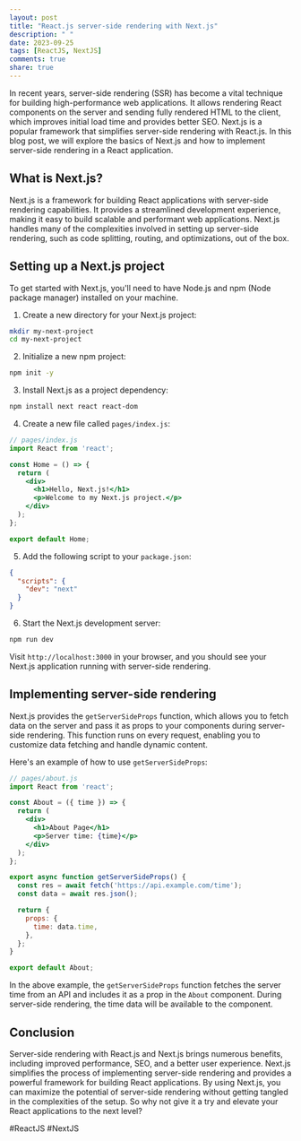 ```yaml
---
layout: post
title: "React.js server-side rendering with Next.js"
description: " "
date: 2023-09-25
tags: [ReactJS, NextJS]
comments: true
share: true
---
```


In recent years, server-side rendering (SSR) has become a vital technique for building high-performance web applications. It allows rendering React components on the server and sending fully rendered HTML to the client, which improves initial load time and provides better SEO. Next.js is a popular framework that simplifies server-side rendering with React.js. In this blog post, we will explore the basics of Next.js and how to implement server-side rendering in a React application.

## What is Next.js?

Next.js is a framework for building React applications with server-side rendering capabilities. It provides a streamlined development experience, making it easy to build scalable and performant web applications. Next.js handles many of the complexities involved in setting up server-side rendering, such as code splitting, routing, and optimizations, out of the box.

## Setting up a Next.js project

To get started with Next.js, you'll need to have Node.js and npm (Node package manager) installed on your machine.

1. Create a new directory for your Next.js project:

```bash
mkdir my-next-project
cd my-next-project
```

2. Initialize a new npm project:

```bash
npm init -y
```

3. Install Next.js as a project dependency:

```bash
npm install next react react-dom
```

4. Create a new file called `pages/index.js`:

```jsx
// pages/index.js
import React from 'react';

const Home = () => {
  return (
    <div>
      <h1>Hello, Next.js!</h1>
      <p>Welcome to my Next.js project.</p>
    </div>
  );
};

export default Home;
```

5. Add the following script to your `package.json`:

```json
{
  "scripts": {
    "dev": "next"
  }
}
```

6. Start the Next.js development server:

```bash
npm run dev
```

Visit `http://localhost:3000` in your browser, and you should see your Next.js application running with server-side rendering.


## Implementing server-side rendering

Next.js provides the `getServerSideProps` function, which allows you to fetch data on the server and pass it as props to your components during server-side rendering. This function runs on every request, enabling you to customize data fetching and handle dynamic content.

Here's an example of how to use `getServerSideProps`:

```jsx
// pages/about.js
import React from 'react';

const About = ({ time }) => {
  return (
    <div>
      <h1>About Page</h1>
      <p>Server time: {time}</p>
    </div>
  );
};

export async function getServerSideProps() {
  const res = await fetch('https://api.example.com/time');
  const data = await res.json();

  return {
    props: {
      time: data.time,
    },
  };
}

export default About;
```

In the above example, the `getServerSideProps` function fetches the server time from an API and includes it as a prop in the `About` component. During server-side rendering, the time data will be available to the component.

## Conclusion

Server-side rendering with React.js and Next.js brings numerous benefits, including improved performance, SEO, and a better user experience. Next.js simplifies the process of implementing server-side rendering and provides a powerful framework for building React applications. By using Next.js, you can maximize the potential of server-side rendering without getting tangled in the complexities of the setup. So why not give it a try and elevate your React applications to the next level?

#ReactJS #NextJS